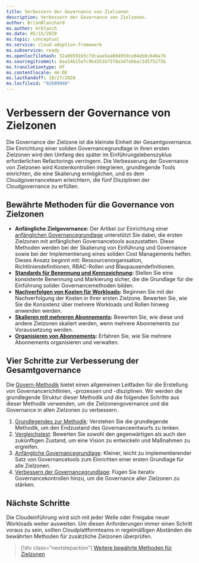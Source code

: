 ```yaml
---
title: Verbessern der Governance von Zielzonen
description: Verbessern der Governance von Zielzonen.
author: BrianBlanchard
ms.author: brblanch
ms.date: 05/15/2020
ms.topic: conceptual
ms.service: cloud-adoption-framework
ms.subservice: ready
ms.openlocfilehash: 52a09591b5c7dcaaa5aa60495dce84eb8c646a76
ms.sourcegitcommit: 6aa14b15efc9bd351b75f8a3d7ebbac3d575275b
ms.translationtype: HT
ms.contentlocale: de-DE
ms.lasthandoff: 10/27/2020
ms.locfileid: "92689946"
---
```

# <a name="improve-landing-zone-governance"></a>Verbessern der Governance von Zielzonen

Die Governance der Zielzone ist die kleinste Einheit der Gesamtgovernance. Die Einrichtung einer soliden Governancegrundlage in Ihren ersten Zielzonen wird den Umfang des später im Einführungslebenszyklus erforderlichen Refactorings verringern. Die Verbesserung der Governance von Zielzonen wird Kostenkontrollen integrieren, grundlegende Tools einrichten, die eine Skalierung ermöglichen, und es dem Cloudgovernanceteam erleichtern, die fünf Disziplinen der Cloudgovernance zu erfüllen.

## <a name="landing-zone-governance-best-practices"></a>Bewährte Methoden für die Governance von Zielzonen

- **Anfängliche Zielgovernance:** Der Artikel zur Einrichtung einer [anfänglichen Governancegrundlage](../../govern/guides/complex/index.md) unterstützt Sie dabei, die ersten Zielzonen mit anfänglichen Governancetools auszustatten. Diese Methoden werden bei der Skalierung von Einführung und Governance sowie bei der Implementierung eines soliden Cost Managements helfen. Dieses Ansatz beginnt mit: Ressourcenorganisation, Richtliniendefinitionen, RBAC-Rollen und Blaupausendefinitionen.
- **[Standards für Benennung und Kennzeichnung](../azure-best-practices/naming-and-tagging.md):** Stellen Sie eine konsistente Benennung und Markierung sicher, die die Grundlage für die Einführung solider Governancemethoden bilden.
- **[Nachverfolgen von Kosten für Workloads](../azure-best-practices/track-costs.md):** Beginnen Sie mit der Nachverfolgung der Kosten in Ihrer ersten Zielzone. Bewerten Sie, wie Sie die Konsistenz über mehrere Workloads und Rollen hinweg anwenden werden.
- **[Skalieren mit mehreren Abonnements](../azure-best-practices/scale-subscriptions.md):** Bewerten Sie, wie diese und andere Zielzonen skaliert werden, wenn mehrere Abonnements zur Voraussetzung werden.
- **[Organisieren von Abonnements](../azure-best-practices/organize-subscriptions.md):** Erfahren Sie, wie Sie mehrere Abonnements organisieren und verwalten.

## <a name="four-steps-to-improve-overall-governance"></a>Vier Schritte zur Verbesserung der Gesamtgovernance

Die [Govern-Methodik](../../govern/index.md) bietet einen allgemeinen Leitfaden für die Erstellung von Governancerichtlinien, -prozessen und -disziplinen. Wir werden die grundlegende Struktur dieser Methodik und die folgenden Schritte aus dieser Methodik verwenden, um die Zielzonengovernance und die Governance in allen Zielzonen zu verbessern.

1. [Grundlegendes zur Methodik](../../govern/methodology.md): Verstehen Sie die grundlegende Methodik, um den Endzustand des Governanceentwurfs zu lenken.
2. [Vergleichstest](../../govern/benchmark.md): Bewerten Sie sowohl den gegenwärtigen als auch den zukünftigen Zustand, um eine Vision zu entwickeln und Maßnahmen zu ergreifen.
3. [Anfängliche Governancegrundlage](../../govern/initial-foundation.md): Kleiner, leicht zu implementierender Satz von Governancetools zum Einrichten einer ersten Grundlage für alle Zielzonen.
4. [Verbessern der Governancegrundlage](../../govern/foundation-improvements.md): Fügen Sie iterativ Governancekontrollen hinzu, um die Governance aller Zielzonen zu stärken.

## <a name="next-steps"></a>Nächste Schritte

Die Cloudeinführung wird sich mit jeder Welle oder Freigabe neuer Workloads weiter ausweiten. Um diesen Anforderungen immer einen Schritt voraus zu sein, sollten Cloudplattformteams in regelmäßigen Abständen die bewährten Methoden für zusätzliche Zielzonen überprüfen.

> [!div class="nextstepaction"]
> [Weitere bewährte Methoden für Zielzonen](../azure-best-practices/index.md)
